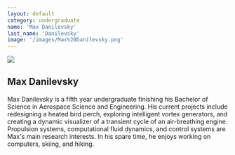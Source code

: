 ```yaml
---
layout: default
category: undergraduate
name: 'Max Danilevsky'
last_name: 'Danilevsky'
image: '/images/Max%20Danilevsky.png'
---
```


<img src="{{ page.image }}">

<h2 class="team-title">Max Danilevsky</h2>
<h4 class="team-position"></h4>
<p>Max Danilevsky is a fifth year undergraduate finishing his Bachelor of Science in Aerospace Science and Engineering. His current projects include redesigning a heated bird perch, exploring intelligent vortex generators, and creating a dynamic visualizer of a transient cycle of an air-breathing engine. Propulsion systems, computational fluid dynamics, and control systems are Max's main research interests. In his spare time, he enjoys working on computers, skiing, and hiking.</p>
<ul class="team-member-other-info"></ul>